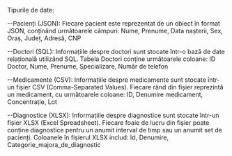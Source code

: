 Tipurile de date:

--Pacienți (JSON):
Fiecare pacient este reprezentat de un obiect în format JSON, conținând următoarele câmpuri:
  Nume,
  Prenume,
  Data nașterii,
  Sex,
  Oraș,
  Județ,
  Adresă,
  CNP

--Doctori (SQL):
Informațiile despre doctori sunt stocate într-o bază de date relațională utilizând SQL.
Tabela Doctori conține următoarele coloane:
  ID Doctor,
  Nume,
  Prenume,
  Specializare,
  Număr de telefon
  
--Medicamente (CSV):
Informațiile despre medicamente sunt stocate într-un fișier CSV (Comma-Separated Values).
Fiecare rând din fișier reprezintă un medicament, cu următoarele coloane:
  ID,
  Denumire medicament,
  Concentrație,
  Lot

--Diagnostice (XLSX):
Informațiile despre diagnostice sunt stocate într-un fișier XLSX (Excel Spreadsheet).
Fiecare foaie de lucru din fișier poate conține diagnostice pentru un anumit interval de timp sau un anumit set de pacienți.
Coloanele în fișierul XLSX includ:
  Id,
  Denumire,
  Categorie_majora_de_diagnostic
